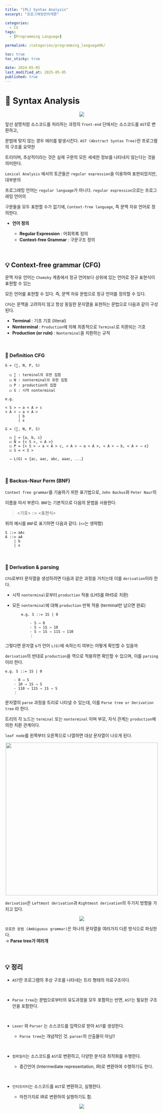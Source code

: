 ```yaml
---
title: "[PL] Syntax Analysis"
excerpt: "프로그래밍언어개론"

categories:
  - CS
tags:
  - [Programming Language]

permalink: /categories/programming_language06/

toc: true
toc_sticky: true

date: 2024-05-05
last_modified_at: 2025-05-05
published: true
---
```


# 👑 Syntax Analysis

<center><img src="https://github.com/jinwoojwa/jinwoo.github.io/assets/112393728/bf9cc075-704f-49ed-a94f-38be37de0c6d"></center>

앞선 설명처럼 소스코드를 처리하는 과정의 `front-end` 단에서는 소스코드를 `AST`로 변환하고, <br>

문법에 맞지 않는 경우 에러를 발생시킨다. `AST (Abstract Syntax Tree)`란 프로그램의 구조를 요약한 <br>

트리이며, 추상적이라는 것은 실제 구문의 모든 세세한 정보를 나타내지 않는다는 것을 의미한다. <br>

`Lexical Analysis` 에서의 토큰들은 `regular expression`을 이용하여 표현되었지만, 대부분의 <br>

프로그래밍 언어는 `regular language`가 아니다. `regular expression`으로는 프로그래밍 언어의 <br>

구문들을 모두 표현할 수가 없기에, `Context-free language`, 즉 문맥 자유 언어로 정의한다. <br>

- **언어 정의**

    + **Regular Expression** : 어휘목록 정의
    + **Context-free Grammar** : 구문구조 정의

<br>

## 💡 Context-free grammar (CFG)

문맥 자유 언어는 `Chomsky` 계층에서 정규 언어보다 상위에 있는 언어로 정규 표현식이 표현할 수 있는 <br>

모든 언어를 표현할 수 있다. 즉, 문맥 자유 문법으로 정규 언어를 정의할 수 있다. <br>

`CFG`는 문맥을 고려하지 않고 항상 동일한 문자열을 표현하는 문법으로 다음과 같이 구성된다. <br>

- **Terminal** : 기초 기호 (literal)
- **Nonterminal** : `Production`에 의해 최종적으로 `Terminal`로 치환되는 기호
- **Production (or rule)** : `Nonterminal`을 치환하는 규칙

<br>

### 🚩 Definition CFG

    G = (∑, N, P, S)

      ◻ ∑ : terminal의 유한 집합
      ◻ N : nonterminal의 유한 집합
      ◻ P : production의 집합
      ◻ S : 시작 nonterminal

    e.g.

    < S > → a < A > c
    < A > → a < A >
          | b
          | ϵ

    G = (∑, N, P, S)

      ◻ ∑ = {a, b, c}
      ◻ N = {< S >, < A >}
      ◻ P = {< S > → a < A > c, < A > → a < A >, < A > → b, < A > → ϵ}
      ◻ S = < S >

      ⇒ L(G) = {ac, aac, abc, aaac, ...}

<br>

### 🚩 Backus-Naur Form (BNF)

`Context free grammar`를 기술하기 위한 표기법으로, `John Backus`와 `Peter Naur`의 <br>

이름을 따서 부른다. `BNF`는 기본적으로 다음의 문법을 사용한다.

> <기호> ::= <표현식>

위의 예시를 `BNF`로 표기하면 다음과 같다. (`<>`는 생략함)

    S ::= aAc
    A ::= aA
        | b
        | ϵ

<br>

### 🚩 Derivation & parsing

`CFG`로부터 문자열을 생성하려면 다음과 같은 과정을 거치는데 이를 `derivation`이라 한다. <br>

  - 시작 `nonterminal`로부터 `production` 적용 (LHS를 RHS로 치환)
  - 모든 `nonterminal`에 대해 `production` 반복 적용 (terminal만 남으면 완료)

            e.g. S ::= 1S | 0

                - S ⇒ 0
                - S ⇒ 1S ⇒ 10
                - S ⇒ 1S ⇒ 11S ⇒ 110
                ⋮

그렇다면 문자열 s가 언어 `L(G)`에 속하는지 여부는 어떻게 확인할 수 있을까 <br>

`derivation`의 반대로 `production`을 역으로 적용하면 확인할 수 있으며, 이를 `parsing`이라 한다. <br>

    e.g. S ::= 1S | 0

        - 0 ⇒ S
        - 10 ⇒ 1S ⇒ S
        - 110 ⇒ 11S ⇒ 1S ⇒ S
        ⋮

문자열의 `parse` 과정을 트리로 나타낼 수 있는데, 이를 `Parse tree or Derivation tree` 라 한다. <br>

트리의 각 노드는 `terminal` 또는 `nonterminal` 이며 부모, 자식 관계는 `production`에 의한 치환 관계이다. <br>

`leaf node`를 왼쪽부터 오른쪽으로 나열하면 대상 문자열이 나오게 된다.

<center><img src="https://github.com/jinwoojwa/jinwoo.github.io/assets/112393728/1f840205-1133-4c19-a9a6-d1ac5d3cc8ed" width="500"></center>

`derivation`은 `Leftmost derivation`과 `Rightmost derivation`의 두가지 방향을 가지고 있다.

<center><img src="https://github.com/jinwoojwa/jinwoo.github.io/assets/112393728/9fc573cb-a21a-4fe7-9e70-c0aa5dc66cbe"></center>

`모호한 문법 (Ambiguous grammar)`은 하나의 문자열을 여러가지 다른 방식으로 파싱한다. <br>
→ **Parse tree가 여러개**

<br>

## 💡 정리

- `AST`란 프로그램의 추상 구조를 나타내는 트리 형태의 자료구조이다.

<br>

- `Parse tree`는 문법으로부터의 유도과정을 모두 포함하는 반면, `AST`는 필요한 구조만을 포함한다.

<br>

- `Lexer` 와 `Parser` 는 소스코드를 입력으로 받아 `AST`를 생성한다.

    + `Parse tree`는 개념적인 것. `parser`의 산출물이 아님!!

<br>

- `컴파일러`는 소스코드를 `AST`로 변환하고, 다양한 분석과 최적화를 수행한다.

    + 중간언어 (Intermediate representation, IR)로 변환하여 수행하기도 한다.

<br>

- `인터프리터`는 소스코드를 `AST`로 변환하고, 실행한다.

    + 마찬가지로 IR로 변환하여 실행하기도 함.

<center><img src="https://github.com/jinwoojwa/jinwoo.github.io/assets/112393728/0467a051-5f5f-4b52-aaf5-bdc2ec3a0406"></center>